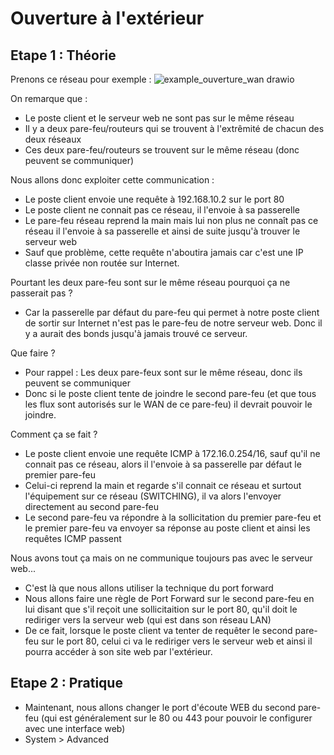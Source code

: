 # Ouverture à l'extérieur

## Etape 1 : Théorie
Prenons ce réseau pour exemple :
![example_ouverture_wan drawio](https://github.com/kawaiiineko-website/tutoriels/assets/118014015/83c482c9-fe91-4004-8284-8c35aae6eab8)

On remarque que : 
* Le poste client et le serveur web ne sont pas sur le même réseau
* Il y a deux pare-feu/routeurs qui se trouvent à l'extrêmité de chacun des deux réseaux
* Ces deux pare-feu/routeurs se trouvent sur le même réseau (donc peuvent se communiquer)

Nous allons donc exploiter cette communication : 
* Le poste client envoie une requête à 192.168.10.2 sur le port 80
* Le poste client ne connait pas ce réseau, il l'envoie à sa passerelle
* Le pare-feu réseau reprend la main mais lui non plus ne connaît pas ce réseau il l'envoie à sa passerelle et ainsi de suite jusqu'à trouver le serveur web
* Sauf que problème, cette requête n'aboutira jamais car c'est une IP classe privée non routée sur Internet.

Pourtant les deux pare-feu sont sur le même réseau pourquoi ça ne passerait pas ? 
* Car la passerelle par défaut du pare-feu qui permet à notre poste client de sortir sur Internet n'est pas le pare-feu de notre serveur web. Donc il y a aurait des bonds jusqu'à jamais trouvé ce serveur.

Que faire ?
* Pour rappel : Les deux pare-feux sont sur le même réseau, donc ils peuvent se communiquer
* Donc si le poste client tente de joindre le second pare-feu (et que tous les flux sont autorisés sur le WAN de ce pare-feu) il devrait pouvoir le joindre.

Comment ça se fait ? 
* Le poste client envoie une requête ICMP à 172.16.0.254/16, sauf qu'il ne connait pas ce réseau, alors il l'envoie à sa passerelle par défaut le premier pare-feu
* Celui-ci reprend la main et regarde s'il connait ce réseau et surtout l'équipement sur ce réseau (SWITCHING), il va alors l'envoyer directement au second pare-feu
* Le second pare-feu va répondre à la sollicitation du premier pare-feu et le premier pare-feu va envoyer sa réponse au poste client et ainsi les requêtes ICMP passent

Nous avons tout ça mais on ne communique toujours pas avec le serveur web...
* C'est là que nous allons utiliser la technique du port forward
* Nous allons faire une règle de Port Forward sur le second pare-feu en lui disant que s'il reçoit une sollicitaition sur le port 80, qu'il doit le rediriger vers la serveur web (qui est dans son réseau LAN)
* De ce fait, lorsque le poste client va tenter de requêter le second pare-feu sur le port 80, celui ci va le rediriger vers le serveur web et ainsi il pourra accéder à son site web par l'extérieur.

## Etape 2 : Pratique
* Maintenant, nous allons changer le port d'écoute WEB du second pare-feu (qui est généralement sur le 80 ou 443 pour pouvoir le configurer avec une interface web)
* System > Advanced 

